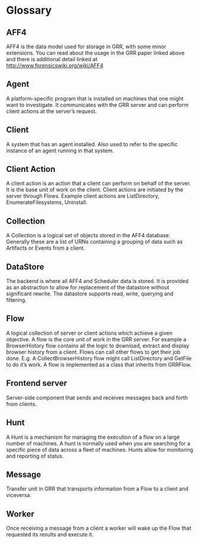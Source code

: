 # Glossary

## AFF4

AFF4 is the data model used for storage in GRR, with some minor
extensions. You can read about the usage in the GRR paper linked above
and there is additional detail linked at
<http://www.forensicswiki.org/wiki/AFF4>

## Agent

A platform-specific program that is installed on machines that one might
want to investigate. It communicates with the GRR server and can perform
client actions at the server’s request.

## Client

A system that has an agent installed. Also used to refer to the specific
instance of an agent running in that system.

## Client Action

A client action is an action that a client can perform on behalf of the
server. It is the base unit of work on the client. Client actions are
initiated by the server through Flows. Example client actions are
ListDirectory, EnumerateFilesystems, Uninstall.

## Collection

A Collection is a logical set of objects stored in the AFF4 database.
Generally these are a list of URNs containing a grouping of data such as
Artifacts or Events from a client.

## DataStore

The backend is where all AFF4 and Scheduler data is stored. It is
provided as an abstraction to allow for replacement of the datastore
without significant rewrite. The datastore supports read, write,
querying and filtering.

## Flow

A logical collection of server or client actions which achieve a given
objective. A flow is the core unit of work in the GRR server. For
example a BrowserHistory flow contains all the logic to download,
extract and display browser history from a client. Flows can call other
flows to get their job done. E.g. A CollectBrowserHistory flow might
call ListDirectory and GetFile to do it’s work. A flow is implemented as
a class that inherits from GRRFlow.

## Frontend server

Server-side component that sends and receives messages back and forth
from clients.

## Hunt

A Hunt is a mechanism for managing the execution of a flow on a large
number of machines. A hunt is normally used when you are searching for a
specific piece of data across a fleet of machines. Hunts allow for
monitoring and reporting of status.

## Message

Transfer unit in GRR that transports information from a Flow to a client
and viceversa.

## Worker

Once receiving a message from a client a worker will wake up the Flow
that requested its results and execute it.

